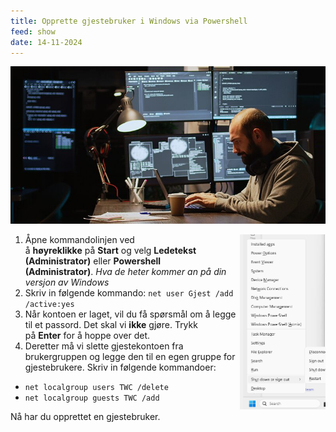 ```yaml
---
title: Opprette gjestebruker i Windows via Powershell
feed: show
date: 14-11-2024
---
```

![](/assets/img/PowerShellScripting.jpg)
1. <img src="/assets/img/rightclickstartmenu.png" style="float:right;height:20em">Åpne kommandolinjen ved å **høyreklikke** på **Start** og velg **Ledetekst (Administrator)** eller **Powershell (Administrator)**. _Hva de heter kommer an på din versjon av Windows_ 
2. Skriv in følgende kommando: `net user Gjest /add /active:yes`
3. Når kontoen er laget, vil du få spørsmål om å legge til et passord. Det skal vi **ikke** gjøre. Trykk på **Enter** for å hoppe over det.
4. Deretter må vi slette gjestekontoen fra brukergruppen og legge den til en egen gruppe for gjestebrukere. Skriv in følgende kommandoer:

- `net localgroup users TWC /delete`
- `net localgroup guests TWC /add`

Nå har du opprettet en gjestebruker.